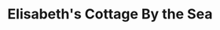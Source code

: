 ---
title: "Elisabeth's Cottage By the Sea"
url: /anacortes/elisabeths-cottage-by-the-sea/
shop: gift
---